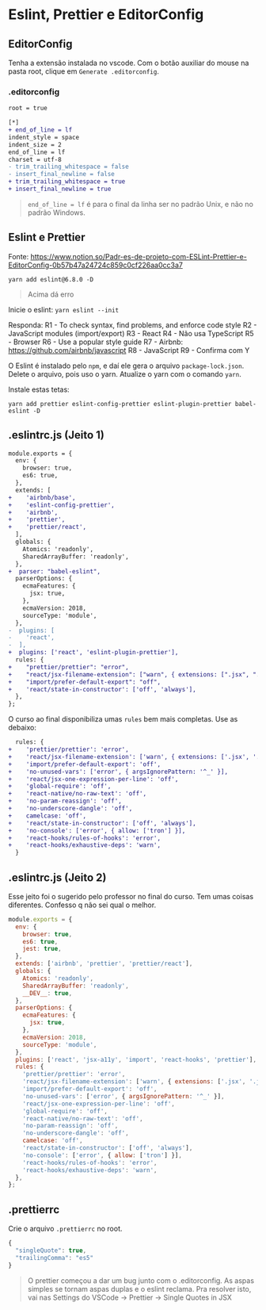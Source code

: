 # Eslint, Prettier e EditorConfig

## EditorConfig

Tenha a extensão instalada no vscode. Com o botão auxiliar do mouse na pasta
root, clique em `Generate .editorconfig`.

### .editorconfig

```diff
root = true

[*]
+ end_of_line = lf
indent_style = space
indent_size = 2
end_of_line = lf
charset = utf-8
- trim_trailing_whitespace = false
- insert_final_newline = false
+ trim_trailing_whitespace = true
+ insert_final_newline = true
```

> `end_of_line = lf` é para o final da linha ser no padrão Unix, e não no padrão
> Windows.

## Eslint e Prettier

Fonte: https://www.notion.so/Padr-es-de-projeto-com-ESLint-Prettier-e-EditorConfig-0b57b47a24724c859c0cf226aa0cc3a7

`yarn add eslint@6.8.0 -D`

> Acima dá erro

Inicie o eslint: `yarn eslint --init`

Responda:
R1 - To check syntax, find problems, and enforce code style
R2 - JavaScript modules (import/export)
R3 - React
R4 - Não usa TypeScript
R5 - Browser
R6 - Use a popular style guide
R7 - Airbnb: https://github.com/airbnb/javascript
R8 - JavaScript
R9 - Confirma com Y

O Eslint é instalado pelo `npm`, e daí ele gera o arquivo `package-lock.json`.
Delete o arquivo, pois uso o yarn. Atualize o yarn com o comando `yarn`.

Instale estas tetas:

`yarn add prettier eslint-config-prettier eslint-plugin-prettier babel-eslint -D`

## .eslintrc.js (Jeito 1)

```diff
module.exports = {
  env: {
    browser: true,
    es6: true,
  },
  extends: [
+    'airbnb/base',
+    'eslint-config-prettier',
+    'airbnb',
+    'prettier',
+    'prettier/react',
  ],
  globals: {
    Atomics: 'readonly',
    SharedArrayBuffer: 'readonly',
  },
+  parser: "babel-eslint",
  parserOptions: {
    ecmaFeatures: {
      jsx: true,
    },
    ecmaVersion: 2018,
    sourceType: 'module',
  },
-  plugins: [
-    'react',
-  ],
+  plugins: ['react', 'eslint-plugin-prettier'],
  rules: {
+    "prettier/prettier": "error",
+    "react/jsx-filename-extension": ["warn", { extensions: [".jsx", ".js"] }],
+    "import/prefer-default-export": "off",
+    'react/state-in-constructor': ['off', 'always'],
  },
};
```

O curso ao final disponibiliza umas `rules` bem mais completas. Use as debaixo:

```diff
  rules: {
+    'prettier/prettier': 'error',
+    'react/jsx-filename-extension': ['warn', { extensions: ['.jsx', '.js'] }],
+    'import/prefer-default-export': 'off',
+    'no-unused-vars': ['error', { argsIgnorePattern: '^_' }],
+    'react/jsx-one-expression-per-line': 'off',
+    'global-require': 'off',
+    'react-native/no-raw-text': 'off',
+    'no-param-reassign': 'off',
+    'no-underscore-dangle': 'off',
+    camelcase: 'off',
+    'react/state-in-constructor': ['off', 'always'],
+    'no-console': ['error', { allow: ['tron'] }],
+    'react-hooks/rules-of-hooks': 'error',
+    'react-hooks/exhaustive-deps': 'warn',
  }
```

## .eslintrc.js (Jeito 2)

Esse jeito foi o sugerido pelo professor no final do curso. Tem umas coisas
diferentes. Confesso q não sei qual o melhor.

```javascript
module.exports = {
  env: {
    browser: true,
    es6: true,
    jest: true,
  },
  extends: ['airbnb', 'prettier', 'prettier/react'],
  globals: {
    Atomics: 'readonly',
    SharedArrayBuffer: 'readonly',
    __DEV__: true,
  },
  parserOptions: {
    ecmaFeatures: {
      jsx: true,
    },
    ecmaVersion: 2018,
    sourceType: 'module',
  },
  plugins: ['react', 'jsx-a11y', 'import', 'react-hooks', 'prettier'],
  rules: {
    'prettier/prettier': 'error',
    'react/jsx-filename-extension': ['warn', { extensions: ['.jsx', '.js'] }],
    'import/prefer-default-export': 'off',
    'no-unused-vars': ['error', { argsIgnorePattern: '^_' }],
    'react/jsx-one-expression-per-line': 'off',
    'global-require': 'off',
    'react-native/no-raw-text': 'off',
    'no-param-reassign': 'off',
    'no-underscore-dangle': 'off',
    camelcase: 'off',
    'react/state-in-constructor': ['off', 'always'],
    'no-console': ['error', { allow: ['tron'] }],
    'react-hooks/rules-of-hooks': 'error',
    'react-hooks/exhaustive-deps': 'warn',
  },
};
```

## .prettierrc

Crie o arquivo `.prettierrc` no root.

```javascript
{
  "singleQuote": true,
  "trailingComma": "es5"
}
```

> O prettier começou a dar um bug junto com o .editorconfig. As aspas simples se tornam aspas duplas e o eslint reclama. Pra resolver isto, vai nas Settings do VSCode -> Prettier -> Single Quotes in JSX
